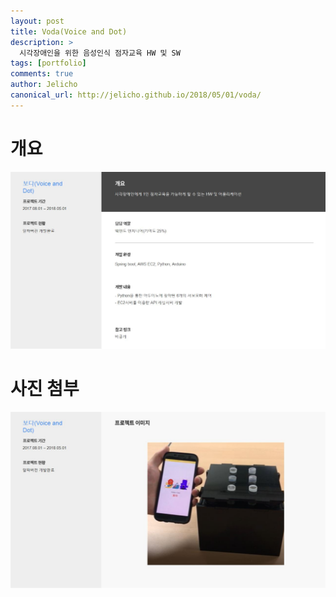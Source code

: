 ```yaml
---
layout: post
title: Voda(Voice and Dot)
description: >
  시각장애인을 위한 음성인식 점자교육 HW 및 SW
tags: [portfolio]
comments: true
author: Jelicho
canonical_url: http://jelicho.github.io/2018/05/01/voda/
---
```


# 개요
![portfolio_page1](/assets/img/portfolio/voda/photo1.jpg)
# 사진 첨부
![portfolio_page2](/assets/img/portfolio/voda/photo2.jpg)